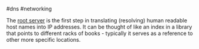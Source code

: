 #dns #networking 

The [root server](https://www.cloudflare.com/learning/dns/glossary/dns-root-server/) is the first step in translating (resolving) human readable host names into IP addresses. It can be thought of like an index in a library that points to different racks of books - typically it serves as a reference to other more specific locations.

